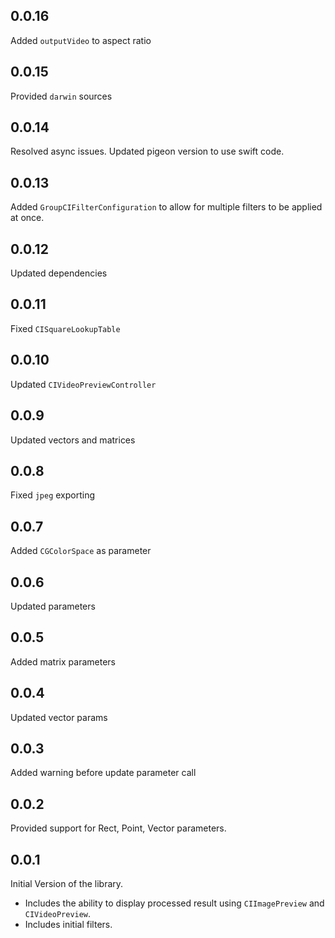 ## 0.0.16

Added `outputVideo` to aspect ratio

## 0.0.15

Provided `darwin` sources

## 0.0.14

Resolved async issues. Updated pigeon version to use swift code.

## 0.0.13

Added `GroupCIFilterConfiguration` to allow for multiple filters to be applied at once.

## 0.0.12

Updated dependencies

## 0.0.11

Fixed `CISquareLookupTable`

## 0.0.10

Updated `CIVideoPreviewController`

## 0.0.9

Updated vectors and matrices

## 0.0.8

Fixed `jpeg` exporting

## 0.0.7

Added `CGColorSpace` as parameter

## 0.0.6

Updated parameters

## 0.0.5

Added matrix parameters

## 0.0.4

Updated vector params

## 0.0.3

Added warning before update parameter call

## 0.0.2

Provided support for Rect, Point, Vector parameters.

## 0.0.1

Initial Version of the library.

- Includes the ability to display processed result using `CIImagePreview` and `CIVideoPreview`.
- Includes initial filters.

